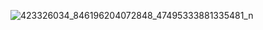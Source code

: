 
![423326034_846196204072848_47495333881335481_n](https://github.com/svetlanasieber/Software-Engineering--Path-SoftUni/assets/135451084/194f0736-e808-42ea-84dd-e7e6b6c3c9a9)
